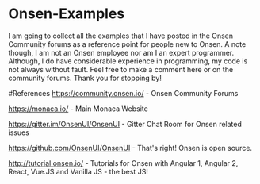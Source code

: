 # Onsen-Examples
I am going to collect all the examples that I have posted in the Onsen Community forums as a reference point for people new to Onsen.  A note though, I am not an Onsen employee nor am I an expert programmer.  Although, I do have considerable experience in programming, my code is not always without fault.  Feel free to make a comment here or on the community forums.  Thank you for stopping by!

#References
https://community.onsen.io/ - Onsen Community Forums

https://monaca.io/ - Main Monaca Website

https://gitter.im/OnsenUI/OnsenUI - Gitter Chat Room for Onsen related issues

https://github.com/OnsenUI/OnsenUI - That's right!  Onsen is open source.

http://tutorial.onsen.io/ - Tutorials for Onsen with Angular 1, Angular 2, React, Vue.JS and Vanilla JS - the best JS!
